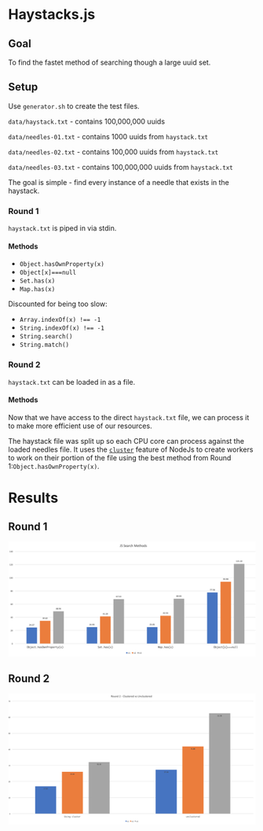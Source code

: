 # Haystacks.js

## Goal

To find the fastet method of searching though a large uuid set.

## Setup

Use `generator.sh` to create the test files.

`data/haystack.txt` - contains 100,000,000 uuids

`data/needles-01.txt` - contains 1000 uuids from `haystack.txt`

`data/needles-02.txt` - contains 100,000 uuids from `haystack.txt`

`data/needles-03.txt` - contains 100,000,000 uuids from `haystack.txt`

The goal is simple - find every instance of a needle that exists in the haystack.

### Round 1

`haystack.txt` is piped in via stdin.

#### Methods

* `Object.hasOwnProperty(x)`
* `Object[x]===null`
* `Set.has(x)`
* `Map.has(x)`

Discounted for being too slow:

* `Array.indexOf(x) !== -1`
* `String.indexOf(x) !== -1`
* `String.search()`
* `String.match()`

### Round 2

`haystack.txt` can be loaded in as a file.

#### Methods

Now that we have access to the direct `haystack.txt` file, we can process it to make more efficient use of our resources.

The haystack file was split up so each CPU core can process against the loaded needles file. It uses the [`cluster`](https://nodejs.org/api/cluster.html) feature of NodeJs to create workers to work on their portion of the file using the best method from Round 1:`Object.hasOwnProperty(x)`. 

# Results

## Round 1

![](/results/round1.png)

## Round 2

![](/results/round2.png)